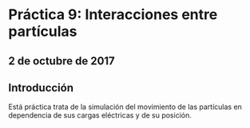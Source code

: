 # Práctica 9: Interacciones entre partículas
## 2 de octubre de 2017

## Introducción
Está práctica trata de la simulación del movimiento de las partículas en dependencia de sus cargas eléctricas y de su posición.
